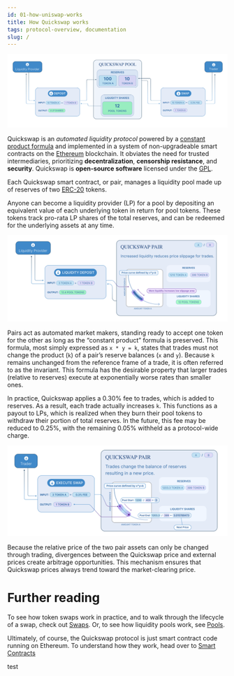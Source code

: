 ```yaml
---
id: 01-how-uniswap-works
title: How Quickswap works
tags: protocol-overview, documentation
slug: /
---
```


![](./images/How-Quickswap-Works.png)

Quickswap is an _automated liquidity protocol_ powered by a [constant product formula](concepts/protocol-overview/04-glossary#constant-product-formula) and implemented in a system of non-upgradeable smart contracts on the [Ethereum](https://ethereum.org/) blockchain.
It obviates the need for trusted intermediaries, prioritizing **decentralization**, **censorship resistance**,
and **security**. Quickswap is **open-source software** licensed under the
[GPL](https://en.wikipedia.org/wiki/GNU_General_Public_License).

Each Quickswap smart contract, or pair, manages a liquidity pool made up of reserves of two [ERC-20](https://eips.ethereum.org/EIPS/eip-20) tokens.

Anyone can become a liquidity provider (LP) for a pool by depositing an equivalent value of each underlying token in return for pool tokens. These tokens track pro-rata LP shares of the total reserves, and can be redeemed for the underlying assets at any time.

![](./images/Liquidity-Provider.png)

Pairs act as automated market makers, standing ready to accept one token for the other as long as the “constant product” formula is preserved. This formula, most simply expressed as `x * y = k`, states that trades must not change the product (`k`) of a pair’s reserve balances (`x` and `y`). Because `k` remains unchanged from the reference frame of a trade, it is often referred to as the invariant. This formula has the desirable property that larger trades (relative to reserves) execute at exponentially worse rates than smaller ones.

In practice, Quickswap applies a 0.30% fee to trades, which is added to reserves. As a result, each trade actually increases `k`. This functions as a payout to LPs, which is realized when they burn their pool tokens to withdraw their portion of total reserves. In the future, this fee may be reduced to 0.25%, with the remaining 0.05% withheld as a protocol-wide charge.

![](./images/quickswap-swaps.png)

Because the relative price of the two pair assets can only be changed through trading, divergences between the Quickswap price and external prices create arbitrage opportunities. This mechanism ensures that Quickswap prices always trend toward the market-clearing price.

# Further reading

To see how token swaps work in practice, and to walk through the lifecycle of a swap, check out [Swaps](../02-core-concepts/01-swaps.md). Or, to see how liquidity pools work, see [Pools](../02-core-concepts/02-pools.md).

Ultimately, of course, the Quickswap protocol is just smart contract code running on Ethereum. To understand how they work, head over to [Smart Contracts](../../reference/smart-contracts/01-factory.md)

test